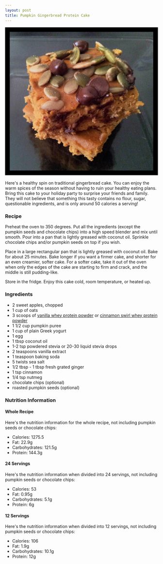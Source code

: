 ```yaml
---
layout: post
title: Pumpkin Gingerbread Protein Cake
---
```


![Pumpkin Gingerbread Protein Cake](/images/pumpkin_gingerbread_protein_cake.jpg)

Here's a healthy spin on traditional gingerbread cake. You can enjoy the warm spices of the season without having to ruin your healthy eating plans. Bring this cake to your holiday party to surprise your friends and family. They will not believe that something this tasty contains no flour, sugar, questionable ingredients, and is only around 50 calories a serving! 

### Recipe
Preheat the oven to 350 degrees. Put all the ingredients (except the pumpkin seeds and chocolate chips) into a high speed blender and mix until smooth. Pour into a pan that is lightly greased with coconut oil. Sprinkle chocolate chips and/or pumpkin seeds on top if you wish. 

Place in a large rectangular pan that is lightly greased with coconut oil. Bake for about 25 minutes. Bake longer if you want a firmer cake, and shorter for an even creamier, softer cake. For a softer cake, take it out of the oven when only the edges of the cake are starting to firm and crack, and the middle is still pudding-like.

Store in the fridge. Enjoy this cake cold, room temperature, or heated up. 

### Ingredients 
- 2 sweet apples, chopped 
- 1 cup of oats
- 3 scoops of [vanilla whey protein powder](http://halfwhey.com/) or [cinnamon swirl whey protein powder](http://halfwhey.com/products/205)
- 1 1/2 cup pumpkin puree 
- 1 cup of plain Greek yogurt
- 1 egg 
- 1 tbsp coconut oil
- 1-2 tsp powdered stevia or 20-30 liquid stevia drops 
- 2 teaspoons vanilla extract
- 1 teaspoon baking soda
- 5 twists sea salt
- 1/2 tbsp - 1 tbsp fresh grated ginger 
- 1 tsp cinnamon 
- 1/4 tsp nutmeg
- chocolate chips (optional)
- roasted pumpkin seeds (optional) 

### Nutrition Information

#### Whole Recipe
Here's the nutrition information for the whole recipe, not including pumpkin seeds or chocolate chips:

- Calories: 1275.5  
- Fat: 22.9g
- Carbohydrates: 121.5g
- Protein: 144.3g 

#### 24 Servings 
Here's the nutrition information when divided into 24 servings, not including pumpkin seeds or chocolate chips:

- Calories: 53
- Fat: 0.95g
- Carbohydrates: 5.1g
- Protein: 6g 
 
#### 12 Servings
Here's the nutrition information when divided into 12 servings, not including pumpkin seeds or chocolate chips:

- Calories: 106
- Fat: 1.9g
- Carbohydrates: 10.1g
- Protein: 12g 
 
